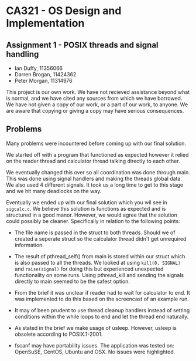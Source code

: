 CA321 - OS Design and Implementation
================================================================================

Assignment 1 - POSIX threads and signal handling
--------------------------------------------------------------------------------

 - Ian Duffy, 11356066
 - Darren Brogan, 11424362
 - Peter Morgan, 11314976

This project is our own work. We have not recieved assistance beyond what is
normal, and we have cited any sources from which we have borrowed. We have
not given a copy of our work, or a part of our work, to anyone. We are aware
that copying or giving a copy may have serious consequences.

Problems
--------------------------------------------------------------------------------

Many problems were incountered before coming up with our final solution.

We started off with a program that functioned as expected however it relied on
the reader thread and calculator thread talking directly to each other.

We eventually changed this over so all coordination was done through main. This
was done using signal handlers and making the threads global data. We also used
4 different signals. It took us a long time to get to this stage and we hit many
deadlocks on the way.

Eventually we ended up with our final solution which you wil see in `sigcalc.c`.
We believe this solution is functions as expected and is structured in a good
manor. However, we would agree that the solution could possibly be cleaner.
Specifically in relation to the following points:

 - The file name is passed in the struct to both threads. Should we of created
   a seperate struct so the calculator thread didn't get unrequired information.

 - The result of pthread_self() from main is stored within our struct which is
   also passed to all the threads. We looked at using `kill(0, SIGNAL)` and 
   `raise(signal)` for doing this but experienced unexpected functionality on
   some runs. Using pthread_kill and sending the signals directly to main seemed
   to be the safest option.

 - From the brief it was unclear if reader had to wait for calculator to end. It
   was implemented to do this based on the screencast of an example run.

 - It may of been prudent to use thread cleanup handlers instead of setting
   conditions within the while loops to end and let the thread end naturally.

 - As stated in the brief we make usage of usleep. However, usleep is obsolete
   according to POSIX.1-2001.

 - fscanf may have portability issues. The application was tested on: OpenSuSE,
   CentOS, Ubuntu and OSX. No issues were highlighted.

